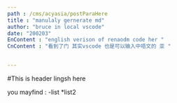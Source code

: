 ```yaml
---
path : /cms/acyasia/postParaHere
title : "manulaly gernerate md"
author: "bruce in local vscode"
date: "200203"
EnContent : "english verison of renaodm code her "
CnContent : "看到了门 其实vscode 也是可以输入中唔文的 亚 "


---
```

#This is header lingsh here 

you mayfind :
-list
*list2 